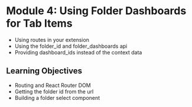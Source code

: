 # Module 4: Using Folder Dashboards for Tab Items

- Using routes in your extension
- Using the folder_id and folder_dashboards api
- Providing dashboard_ids instead of the context data

## Learning Objectives

- Routing and React Router DOM
- Getting the folder id from the url
- Building a folder select component
